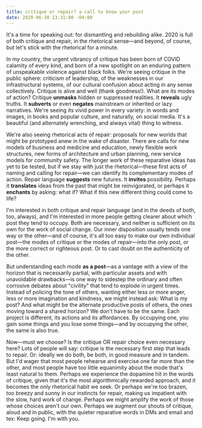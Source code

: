 ```yaml
---
title: critique or repair? a call to know your post
date: 2020-06-30 13:31:00 -04:00
---
```


It's a time for speaking out: for dismantling and rebuilding alike. 2020 is full of both critique and repair, in the rhetorical sense—and beyond, of course, but let's stick with the rhetorical for a minute. 

In my country, the urgent vibrancy of critique has been born of COVID calamity of every kind, and born of a new spotlight on an enduring pattern of unspeakable violence against black folks. We're seeing critique in the public sphere: criticism of leadership, of the weaknesses in our infrastructural systems, of our cultural confusion about acting in any sense collectively. Critique is alive and well (thank goodness!). What are its modes of action? Critique **unmasks** hidden or suppressed realities. It **reveals** ugly truths. It **subverts** or even **negates** mainstream or inherited or lazy narratives. We're seeing its vivid power in every variety: in words and images, in books and popular culture, and naturally, on social media. It's a beautiful (and alternately wrenching, and always vital) thing to witness.

We're also seeing rhetorical acts of repair: proposals for new worlds that might be prototyped anew in the wake of disaster. There are calls for new models of business and medicine and education, newly flexible work structures, new forms of architecture and urban planning, new service models for community safety. The longer work of these reparative ideas has yet to be tested, but if we stay with just the rhetorical—these first acts of naming and calling for repair—we can identify its complementary modes of action. Repair language **suggests** new futures. It **invites** possibility. Perhaps it **translates** ideas from the past that might be reinvigorated, or perhaps it **enchants** by asking: what if? What if this new different thing could come to life?

I'm interested in both critique and repair language (and in the deeds of both, too, always), and I'm interested in more people getting clearer about which post they tend to occupy. Both are necessary, and neither is sufficient on its own for the work of social change. Our inner disposition usually tends one way or the other—and of course, it's all too easy to make our own individual post—the modes of critique or the modes of repair—into the only post, or the more correct or righteous post. Or to cast doubt on the authenticity of the other. 

But understanding each mode **as a post**—as a vantage with a view of the horizon that is necessarily partial, with particular assets and with unavoidable drawbacks—is one way to sidestep the ordinary and often corrosive debates about "civility" that tend to explode in urgent times. Instead of policing the tone of others, wanting either less or more anger, less or more imagination and kindness, we might instead ask: What is my post? And what might be the alternate productive posts of others, the ones moving toward a shared horizon? We don't have to be the same. Each project is different, its actions and its affordances. By occupying one, you gain some things and you lose some things—and by occupying the other, the same is also true.

Now—must we choose? Is the critique OR repair choice even necessary here? Lots of people will say: critique is the necessary first step that leads to repair. Or: ideally we do both, be both, in good measure and in tandem. But I'd wager that most people rehearse and exercise one far more than the other, and most people have too little equanimity about the mode that's least natural to them. Perhaps we experience the dopamine hit in the words of critique, given that it's the most algorithmically rewarded approach, and it becomes the only rhetorical habit we seek. Or perhaps we're too brazen, too breezy and sunny in our instincts for repair, making us impatient with the slow, hard work of change. Perhaps we might amplify the work of those whose choices aren't our own. Perhaps we augment our shouts of critique, aloud and in public, with the quieter reparative words in DMs and email and tex: Keep going. I'm with you.

